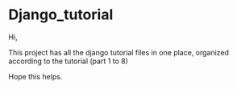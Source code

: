 # Django_tutorial

Hi,

This project has all the django tutorial files in one place, organized according to the tutorial (part 1 to 8)

Hope this helps.
